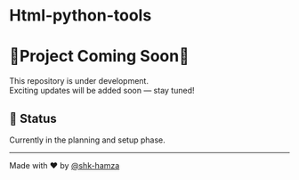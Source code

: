 # Html-python-tools
# 🚧Project Coming Soon🚧

This repository is under development.  
Exciting updates will be added soon — stay tuned!

## 📅 Status
Currently in the planning and setup phase.

---

Made with ❤️ by [@shk-hamza](https://github.com/shk-hamza)
